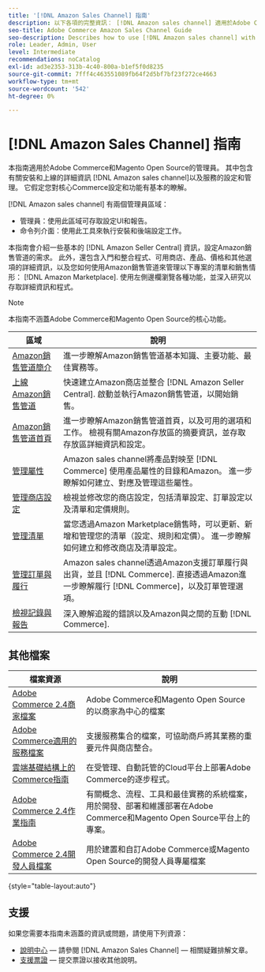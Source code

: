 ```yaml
---
title: '[!DNL Amazon Sales Channel] 指南'
description: 以下各項的完整資訊： [!DNL Amazon sales channel] 適用於Adobe Commerce和Magento Open Source管理員，包括安裝和上線
seo-title: Adobe Commerce Amazon Sales Channel Guide
seo-description: Describes how to use [!DNL Amazon sales channel] with Adobe Commerce or Magento Open Source.
role: Leader, Admin, User
level: Intermediate
recommendations: noCatalog
exl-id: ad3e2353-313b-4c40-800a-b1ef5f0d8235
source-git-commit: 7fff4c463551089fb64f2d5bf7bf23f272ce4663
workflow-type: tm+mt
source-wordcount: '542'
ht-degree: 0%

---
```


# [!DNL Amazon Sales Channel] 指南

本指南適用於Adobe Commerce和Magento Open Source的管理員。 其中包含有關安裝和上線的詳細資訊 [!DNL Amazon sales channel]以及服務的設定和管理。 它假定您對核心Commerce設定和功能有基本的瞭解。

[!DNL Amazon sales channel] 有兩個管理員區域：

* 管理員：使用此區域可存取設定UI和報告。
* 命令列介面：使用此工具來執行安裝和後端設定工作。

本指南會介紹一些基本的 [!DNL Amazon Seller Central] 資訊，設定Amazon銷售管道的需求。 此外，還包含入門和整合程式、可用商店、產品、價格和其他選項的詳細資訊，以及您如何使用Amazon銷售管道來管理以下專案的清單和銷售情形： [!DNL Amazon Marketplace]. 使用左側邊欄瀏覽各種功能，並深入研究以存取詳細資訊和程式。

>[!NOTE]
>
>本指南不涵蓋Adobe Commerce和Magento Open Source的核心功能。

| 區域 | 說明 |
|-------------------------------------------------------------|---------------------------------------------------------------------------------------------------------------------------------------------------------------------------------------------------------------|
| [Amazon銷售管道簡介](./overview.md) | 進一步瞭解Amazon銷售管道基本知識、主要功能、最佳實務等。 |
| [上線Amazon銷售管道](./amazon-onboarding-home.md) | 快速建立Amazon商店並整合 [!DNL Amazon Seller Central]. 啟動並執行Amazon銷售管道，以開始銷售。 |
| [Amazon銷售管道首頁](./amazon-sales-channel-home.md) | 進一步瞭解Amazon銷售管道首頁，以及可用的選項和工作。 檢視有關Amazon存放區的摘要資訊，並存取存放區詳細資訊和設定。 |
| [管理屬性](./attributes-view.md) | Amazon sales channel將產品對映至 [!DNL Commerce] 使用產品屬性的目錄和Amazon。 進一步瞭解如何建立、對應及管理這些屬性。 |
| [管理商店設定](./ob-store-review.md) | 檢視並修改您的商店設定，包括清單設定、訂單設定以及清單和定價規則。 |
| [管理清單](./managing-product-listings.md) | 當您透過Amazon Marketplace銷售時，可以更新、新增和管理您的清單（設定、規則和定價）。 進一步瞭解如何建立和修改商店及清單設定。 |
| [管理訂單與履行](./managing-orders.md) | Amazon sales channel透過Amazon支援訂單履行與出貨，並且 [!DNL Commerce]. 直接透過Amazon進一步瞭解履行 [!DNL Commerce]，以及訂單管理選項。 |
| [檢視記錄與報告](./amazon-logs-reports.md) | 深入瞭解追蹤的錯誤以及Amazon與之間的互動 [!DNL Commerce]. |

## 其他檔案

| 檔案資源 | 說明 |
|---------------------------------------------------------------------------------------------------------------------------------------|----------------------------------------------------------------------------------------------------------------------------------------------------------------------------------------|
| [Adobe Commerce 2.4商家檔案](https://experienceleague.adobe.com/docs/commerce-admin/user-guides/home.html) | Adobe Commerce和Magento Open Source的以商家為中心的檔案 |
| [Adobe Commerce適用的服務檔案](https://experienceleague.adobe.com/docs/commerce-merchant-services/user-guides/home.html) | 支援服務集合的檔案，可協助商戶將其業務的重要元件與商店整合。 |
| [雲端基礎結構上的Commerce指南](https://experienceleague.adobe.com/docs/commerce-cloud-service/user-guide/overview.html) | 在受管理、自動託管的Cloud平台上部署Adobe Commerce的逐步程式。 |
| [Adobe Commerce 2.4作業指南](https://experienceleague.adobe.com/docs/commerce-operations/operational-guides/home.html) | 有關概念、流程、工具和最佳實務的系統檔案，用於開發、部署和維護部署在Adobe Commerce和Magento Open Source平台上的專案。 |
| [Adobe Commerce 2.4開發人員檔案](https://developer.adobe.com/commerce/docs) | 用於建置和自訂Adobe Commerce或Magento Open Source的開發人員專屬檔案 |

{style="table-layout:auto"}

## 支援

如果您需要本指南未涵蓋的資訊或問題，請使用下列資源：

* [說明中心](https://support.magento.com/hc/en-us) — 請參閱 [!DNL Amazon Sales Channel] — 相關疑難排解文章。
* [支援票證](https://support.magento.com/hc/en-us/articles/360000913794#submit-ticket) — 提交票證以接收其他說明。
